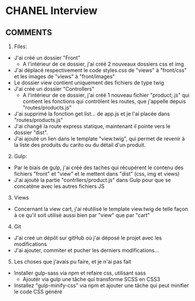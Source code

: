# CHANEL Interview

## COMMENTS
1. Files: 
- J'ai créé un dossier "Front"
	- A l'intérieur de ce dossier, j'ai créé 2 nouveaux dossiers css et img
- J'ai déplacé respectivement le code styles.css de "views" à "front/css" et les images de "views" à "front/images"
- Le dossier view contient uniquement des fichiers de type twig
- J'ai créé un dossier "Controllers"
	- A l'intérieur de ce dossier, j'ai créé 1 nouveau fichier "product;.js"  qui contient les fonctions qui contrôlent les routes, que j'appelle depuis "routes/products.js"
- J'ai supprimé la fonction get.list... de app.js et je l'ai placée dans "routes/products.js"
- J'ai changé la route express statique, maintenant il pointe vers le dossier "dist".
- J'ai ajouté un lien dans le template "view.twig", qui permet de revenir à la liste des produits du carito ou du détail d'un produit.

2. Gulp:
- Par le biais de gulp, j'ai créé des taches qui récupérent le contenu des fichiers "front" et "view" et le mettent dans "dist" (css, img et views)
- J'ai ajouté la partie "contrllers/product.js" dans Gulp pour que se concatène avec les autres fichiers JS

3. Views
- Concernant la view cart, j'ai réutilisé le template view.twig de telle façon à ce qu'il soit utilisé aussi bien par "view" que par "cart"

4. Git
- J'ai creé un dépôt sur gitHub où j'ai déposé le projet avec les modifications
- J'ai ajouter, commiter et pucher les derniers modifications...

5. Les choses que j'avais pu faire, et je n'ai pas fait
- Installer gulp-sass via npm et refaire css, utilisant sass
	- Ajoutér via gulp une tâche qui transforme SCSS en CSS3
- Installez "gulp-minify-css" via npm et ajouter une tâche qui peut minifier le code CSS généré